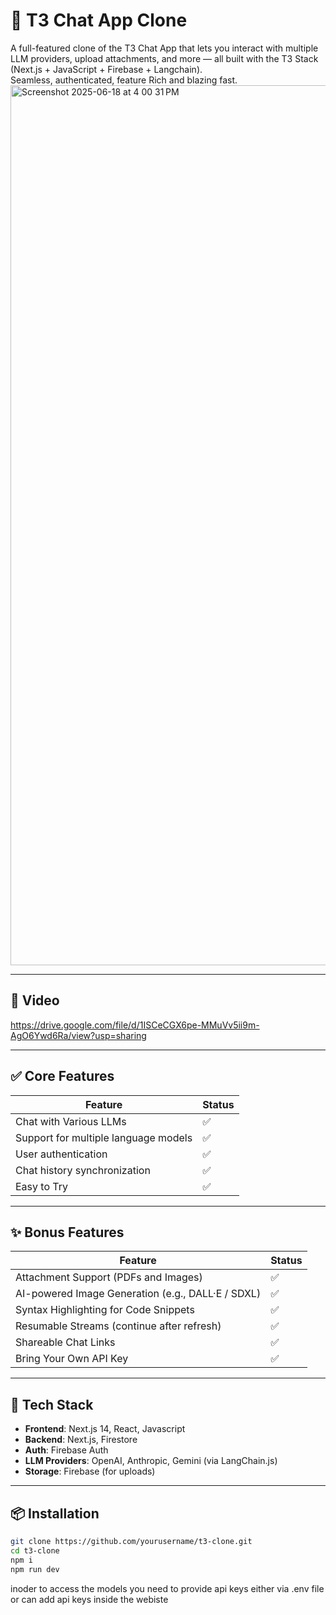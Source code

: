 
# 💬 T3 Chat App Clone

A full-featured clone of the T3 Chat App that lets you interact with multiple LLM providers, upload attachments, and more — all built with the T3 Stack (Next.js +  JavaScript + Firebase + Langchain).  
Seamless, authenticated, feature Rich and blazing fast.
<img width="1408" alt="Screenshot 2025-06-18 at 4 00 31 PM" src="https://github.com/user-attachments/assets/23c7333a-bf6a-4bfe-8a0b-c6476c185319" />

---

## 🚀 Video

https://drive.google.com/file/d/1ISCeCGX6pe-MMuVv5ii9m-AgO6Ywd6Ra/view?usp=sharing


---

## ✅ Core Features

| Feature                                | Status |
|----------------------------------------|--------|
| Chat with Various LLMs                 | ✅     |
| Support for multiple language models   | ✅     |
| User authentication                    | ✅     |
| Chat history synchronization           | ✅     |
| Easy to Try                            | ✅     |

---

## ✨ Bonus Features

| Feature                                                    | Status |
|------------------------------------------------------------|--------|
| Attachment Support (PDFs and Images)                       | ✅     |
| AI-powered Image Generation (e.g., DALL·E / SDXL)          | ✅     |
| Syntax Highlighting for Code Snippets                      | ✅     |
| Resumable Streams (continue after refresh)                 | ✅     |
| Shareable Chat Links                                       | ✅     |
| Bring Your Own API Key                                     | ✅     |

---

## 🧰 Tech Stack

- **Frontend**: Next.js 14, React, Javascript
- **Backend**: Next.js, Firestore
- **Auth**: Firebase Auth
- **LLM Providers**: OpenAI, Anthropic, Gemini (via LangChain.js)
- **Storage**: Firebase (for uploads)


---

## 📦 Installation

```bash
git clone https://github.com/yourusername/t3-clone.git
cd t3-clone
npm i
npm run dev
```

inoder to access the models you need to provide api keys either via .env file or can add api keys inside the webiste
